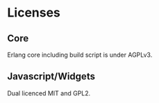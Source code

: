 # Licenses

## Core

Erlang core including build script is under AGPLv3.

## Javascript/Widgets

Dual licenced MIT and GPL2.
